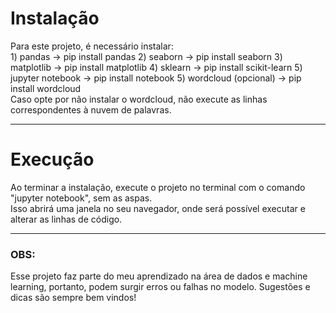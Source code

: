 <h1>Instalação</h1>
Para este projeto, é necessário instalar:<br>
1) pandas -> pip install pandas
2) seaborn -> pip install seaborn
3) matplotlib -> pip install matplotlib
4) sklearn -> pip install scikit-learn
5) jupyter notebook -> pip install notebook
5) wordcloud (opcional) -> pip install wordcloud
<br>
Caso opte por não instalar o wordcloud, não execute as linhas correspondentes à nuvem de palavras.
<hr>
<h1>Execução</h1>
Ao terminar a instalação, execute o projeto no terminal com o comando "jupyter notebook", sem as aspas.<br>
Isso abrirá uma janela no seu navegador, onde será possível executar e alterar as linhas de código.
<hr>
<h3>OBS:</h3>
Esse projeto faz parte do meu aprendizado na área de dados e machine learning, portanto, podem surgir erros ou falhas no modelo. Sugestões e dicas são sempre bem vindos!
